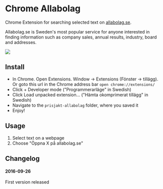 # Chrome Allabolag

Chrome Extension for searching selected text on [allabolag.se](http://www.allabolag.se).

Allabolag.se is Sweden's most popular service for anyone interested in finding information such as company sales, annual results, industry, board and addresses.

![](https://cloud.githubusercontent.com/assets/307676/18848289/e64b331a-842d-11e6-8161-70ff41fa1769.png)

## Install

+ In Chrome. Open Extensions. Window -> Extensions (Fönster -> tillägg). Or goto this url in the Chrome address bar ``open chrome://extensions/``
+ Click + Developer mode ("Programmerarläge" in Swedish)
+ Click Load unpacked extension… ("Hämta okomprimerat tillägg" in Swedish)
+ Navigate to the ``prisjakt-allabolag`` folder, where you saved it
+ Enjoy!

## Usage

1. Select text on a webpage
2. Choose "Öppna X på allabolag.se"

## Changelog

#### 2016-09-26
First version released